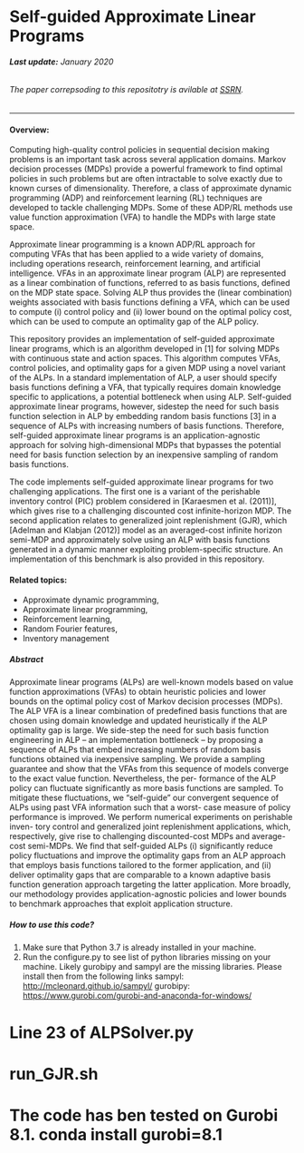 # Self-guided Approximate Linear Programs
###### **Last update:** January 2020
###### The paper correpsoding to this repositotry is avilable at [SSRN](https://ssrn.com/abstract=3512665).
---


#### Overview:
Computing high-quality control policies in sequential decision making problems is an important task across several application domains. Markov decision processes (MDPs) provide a powerful framework to find optimal policies in such problems but are often intractable to solve exactly due to known curses of dimensionality. Therefore, a class of approximate dynamic programming (ADP) and reinforcement learning (RL) techniques are developed to tackle challenging MDPs. Some of these ADP/RL methods use value function approximation (VFA) to handle the MDPs with large state space.

Approximate linear programming is a known ADP/RL approach for computing VFAs that has been applied to a wide variety of domains, including operations research, reinforcement learning, and artificial intelligence. VFAs in an approximate linear program (ALP) are represented as a linear combination of functions, referred to as basis functions, defined on the MDP state space. Solving ALP thus provides the (linear combination) weights associated with basis functions defining a VFA, which can be used to compute (i) control policy and (ii) lower bound on the optimal policy cost, which can be used to compute an optimality gap of the ALP policy. 

This repository provides an implementation of self-guided approximate linear programs, which is an algorithm developed in [1] for solving MDPs with continuous state and action spaces. This algorithm computes VFAs, control policies, and optimality gaps for a given MDP using a novel variant of the ALPs. In a standard implementation of ALP, a user should specify basis functions defining a VFA, that typically requires domain knowledge specific to applications, a potential bottleneck when using ALP. Self-guided approximate linear programs, however, sidestep the need for such basis function selection in ALP by embedding random basis functions [3] in a sequence of ALPs with increasing numbers of basis functions. Therefore, self-guided approximate linear programs is an application-agnostic approach for solving high-dimensional MDPs that bypasses the potential need for basis function selection by an inexpensive sampling of random basis functions.

The code implements self-guided approximate linear programs for two challenging applications. The first one is a variant of the perishable inventory control (PIC) problem considered in [Karaesmen et al. (2011)], which gives rise to a challenging discounted cost infinite-horizon MDP. The second application relates to generalized joint replenishment (GJR), which [Adelman and Klabjan (2012)] model as an averaged-cost infinite horizon semi-MDP and approximately solve using an ALP with basis functions generated in a dynamic manner exploiting problem-specific structure. An implementation of this benchmark is also provided in this repository.

#### **Related topics:**  
  * Approximate dynamic programming,
  * Approximate linear programming,
  * Reinforcement learning,
  * Random Fourier features,
  * Inventory management










##### **Abstract** 

Approximate linear programs (ALPs) are well-known models based on value function approximations (VFAs)
to obtain heuristic policies and lower bounds on the optimal policy cost of Markov decision processes (MDPs).
The ALP VFA is a linear combination of predefined basis functions that are chosen using domain knowledge
and updated heuristically if the ALP optimality gap is large. We side-step the need for such basis function
engineering in ALP – an implementation bottleneck – by proposing a sequence of ALPs that embed increasing
numbers of random basis functions obtained via inexpensive sampling. We provide a sampling guarantee and
show that the VFAs from this sequence of models converge to the exact value function. Nevertheless, the per-
formance of the ALP policy can fluctuate significantly as more basis functions are sampled. To mitigate these
fluctuations, we “self-guide” our convergent sequence of ALPs using past VFA information such that a worst-
case measure of policy performance is improved. We perform numerical experiments on perishable inven-
tory control and generalized joint replenishment applications, which, respectively, give rise to challenging
discounted-cost MDPs and average-cost semi-MDPs. We find that self-guided ALPs (i) significantly reduce
policy fluctuations and improve the optimality gaps from an ALP approach that employs basis functions
tailored to the former application, and (ii) deliver optimality gaps that are comparable to a known adaptive
basis function generation approach targeting the latter application. More broadly, our methodology provides
application-agnostic policies and lower bounds to benchmark approaches that exploit application structure.


##### **How to use this code?** 



1. Make sure that Python 3.7 is already installed in your machine.
2. Run the configure.py to see list of python libraries missing on your machine. Likely gurobipy and sampyl are the missing libraries. Please install then from the following links
  sampyl: http://mcleonard.github.io/sampyl/
  gurobipy: https://www.gurobi.com/gurobi-and-anaconda-for-windows/
  
  
  # Line 23 of ALPSolver.py
  # run_GJR.sh
  # The code has ben tested on Gurobi 8.1. conda install gurobi=8.1
